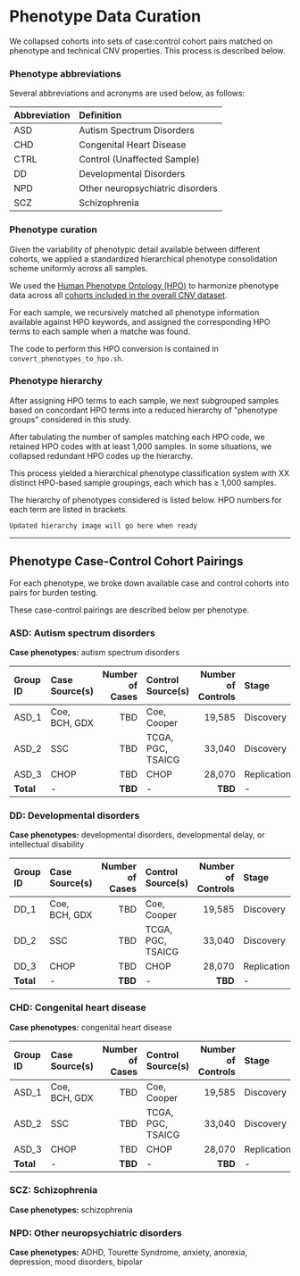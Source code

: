 # Phenotype Data Curation

We collapsed cohorts into sets of case:control cohort pairs matched on phenotype and technical CNV properties. This process is described below.  

### Phenotype abbreviations  

Several abbreviations and acronyms are used below, as follows:  

| Abbreviation | Definition |
| --- | :--- |
| ASD | Autism Spectrum Disorders |
| CHD | Congenital Heart Disease |  
| CTRL | Control (Unaffected Sample) |
| DD | Developmental Disorders |
| NPD | Other neuropsychiatric disorders |
| SCZ | Schizophrenia |

### Phenotype curation  

Given the variability of phenotypic detail available between different cohorts, we applied a standardized hierarchical phenotype consolidation scheme uniformly across all samples.  

We used the [Human Phenotype Ontology (HPO)](https://hpo.jax.org/app/) to harmonize phenotype data across all [cohorts included in the overall CNV dataset](https://github.com/talkowski-lab/rCNV2/tree/master/data_curation/CNV/).  

For each sample, we recursively matched all phenotype information available against HPO keywords, and assigned the corresponding HPO terms to each sample when a matche was found.  

The code to perform this HPO conversion is contained in `convert_phenotypes_to_hpo.sh`.  

### Phenotype hierarchy  

After assigning HPO terms to each sample, we next subgrouped samples based on concordant HPO terms into a reduced hierarchy of "phenotype groups" considered in this study.  

After tabulating the number of samples matching each HPO code, we retained HPO codes with at least 1,000 samples. In some situations, we collapsed redundant HPO codes up the hierarchy.  

This process yielded a hierarchical phenotype classification system with XX distinct HPO-based sample groupings, each which has ≥ 1,000 samples.  

The hierarchy of phenotypes considered is listed below. HPO numbers for each term are listed in brackets.  

```
Updated hierarchy image will go here when ready
```  

--- 

## Phenotype Case-Control Cohort Pairings  

For each phenotype, we broke down available case and control cohorts into pairs for burden testing. 

These case-control pairings are described below per phenotype.  

### ASD: Autism spectrum disorders  

**Case phenotypes:** autism spectrum disorders  

| Group ID | Case Source(s) | Number of Cases | Control Source(s) | Number of Controls | Stage |  
| :--- | :--- | ---: | :--- | ---: | :--- |  
| ASD_1 | Coe, BCH, GDX | TBD | Coe, Cooper | 19,585 | Discovery |    
| ASD_2 | SSC | TBD | TCGA, PGC, TSAICG | 33,040 | Discovery |  
| ASD_3 | CHOP | TBD | CHOP | 28,070 | Replication |  
| **Total** | - | **TBD** | - | **TBD** | - |  

### DD: Developmental disorders  

**Case phenotypes:** developmental disorders, developmental delay, or intellectual disability  

| Group ID | Case Source(s) | Number of Cases | Control Source(s) | Number of Controls | Stage |  
| :--- | :--- | ---: | :--- | ---: | :--- |  
| DD_1 | Coe, BCH, GDX | TBD | Coe, Cooper | 19,585 | Discovery |    
| DD_2 | SSC | TBD | TCGA, PGC, TSAICG | 33,040 | Discovery |  
| DD_3 | CHOP | TBD | CHOP | 28,070 | Replication |  
| **Total** | - | **TBD** | - | **TBD** | - |  


### CHD: Congenital heart disease  

**Case phenotypes:** congenital heart disease  

| Group ID | Case Source(s) | Number of Cases | Control Source(s) | Number of Controls | Stage |  
| :--- | :--- | ---: | :--- | ---: | :--- |  
| ASD_1 | Coe, BCH, GDX | TBD | Coe, Cooper | 19,585 | Discovery |    
| ASD_2 | SSC | TBD | TCGA, PGC, TSAICG | 33,040 | Discovery |  
| ASD_3 | CHOP | TBD | CHOP | 28,070 | Replication |  
| **Total** | - | **TBD** | - | **TBD** | - |  



### SCZ: Schizophrenia  

**Case phenotypes:** schizophrenia  


### NPD: Other neuropsychiatric disorders  

**Case phenotypes:** ADHD, Tourette Syndrome, anxiety, anorexia, depression, mood disorders, bipolar   



